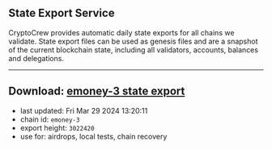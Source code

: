 ## State Export Service
CryptoCrew provides automatic daily state exports for all chains we validate. State export files can be used as genesis files and are a snapshot of the current blockchain state, including all validators, accounts, balances and delegations.

---
**Download: [emoney-3 state export](https://dl-eu2.ccvalidators.com/SERVICE/emoney/emoney-3_export_3022420.json)**
---

- last updated: Fri Mar 29 2024 13:20:11
- chain id: `emoney-3`
- export height: `3022420`
- use for: airdrops, local tests, chain recovery

